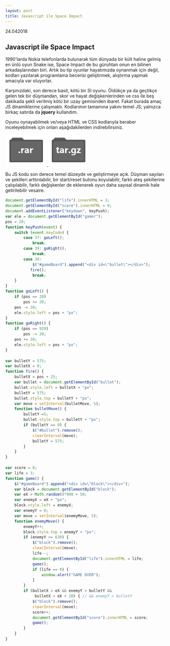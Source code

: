 ```yaml
---
layout: post
title: Javascript ile Space Impact
---
```

<p2>24.042018</p2>
## Javascript ile Space Impact

1990'larda Nokia telefonlarda bulunarak tüm dünyada bir kült haline gelmiş en ünlü oyun Snake ise, Space Impact de bu güruhtan onun en bilinen arkadaşlarından biri. Artık bu tip oyunlar hayatımızda oynanmak için değil, kodları yazılarak programlama becerisi geliştirmek, alıştırma yapmak amacıyla var oluyorlar.

Karşınızdaki, son derece basit, kötü bir SI oyunu. Öldükçe ya da geçtikçe gelen tek bir düşmandan, skor ve hayat değişkenlerinden ve css ile beş dakikada şekli verilmiş kötü bir uzay gemisinden ibaret. Fakat burada amaç JS dinamiklerine çalışmaktı. Kodlarımın tamamına yakını temel JS; yalnızca birkaç satırda da **jquery** kullandım. 

Oyunu oynayabilmek ve/veya HTML ve CSS kodlarıyla beraber inceleyebilmek için onları aşağıdakilerden indirebilirsiniz.

<div class="dir_zone">
<a href="https://github.com/caglayandemirci/caglayandemirci.github.io/raw/master/cs/JS_Space_Impact.rar">
<img class="dir" src="dir_rar.png">
</a>

<img class="dir" src="dir_targz.png">
</div>

Bu JS kodu son derece temel düzeyde ve geliştirmeye açık. Düşman sayıları ve şekilleri arttırılabilir, bir start/reset butonu koyulabilir, farklı ateş şekillerine çalışılabilir, farklı değişkenler de eklenerek oyun daha sayısal dinamik hale getirilebilir vesaire.

```javascript
document.getElementById("life").innerHTML = 3;
document.getElementById("score").innerHTML = 0;
document.addEventListener("keydown", keyPush);
var ele = document.getElementById("gamer");
pos = 20;
function keyPush(event) {
	switch (event.keyCode) {
		case 37: goLeft();
			break;
		case 39: goRight();
			break;
		case 38:
			$("#gameBoard").append("<div id=\"bullet\"></div>");
		   fire();
			break;
	}
}
function goLeft() {
	if (pos == 20)
		pos += 20;
	pos -= 20;
	ele.style.left = pos + "px";
}
function goRight() {
	if (pos == 920)
		pos -= 20;
	pos += 20;
	ele.style.left = pos + "px";
}

var bulletY = 575;
var bulletX = 0;
function fire() {
	bulletX = pos + 25;
	var bullet = document.getElementById("bullet");
	bullet.style.left = bulletX + "px";
	bulletY = 575;
	bullet.style.top = bulletY + "px";
	var move = setInterval(bulletMove, 5);
	function bulletMove() {
		bulletY-=5;
		bullet.style.top = bulletY + "px";
		if (bulletY == 0) {
			$("#bullet").remove();
			clearInterval(move);
			bulletY = 575;
		}
	}
}

var score = 0;
var life = 3;
function game() {
	$("#gameBoard").append("<div id=\"block\"></div>");
	var block = document.getElementById("block");
	var eX = Math.random()*900 + 50;
	var enemyX = eX + "px";
	block.style.left = enemyX;
	var enemyY = 0;
	var move = setInterval(enemyMove, 5);
	function enemyMove() {
		enemyY++;
		block.style.top = enemyY + "px";
		if (enemyY >= 630) {
			$("block").remove();
			clearInterval(move);
			life--;
			document.getElementById("life").innerHTML = life;
			game();
			if (life == 0) {
				window.alert("GAME OVER");
			}
		}
		if (bulletX > eX && enemyY > bulletY &&
			 bulletX < eX + 20) { // && enemyY > bulletY
			$("block").remove();
			clearInterval(move);
			score++;
			document.getElementById("score").innerHTML = score;
			game();
		}
	}
}
```

